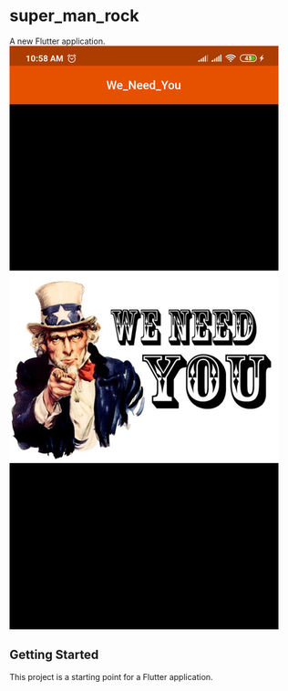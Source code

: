 # super_man_rock

A new Flutter application.
![Screenshot](S1.jpg)
## Getting Started

This project is a starting point for a Flutter application.
